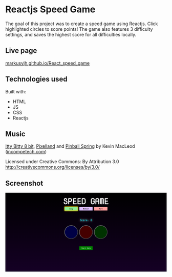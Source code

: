 # Reactjs Speed Game

The goal of this project was to create a speed game using Reactjs. Click highlighted circles to score points! The game also features 3 difficulty settings, and saves the highest score for all difficulties locally.

## Live page

[markusvjh.github.io/React_speed_game](https://markusvjh.github.io/React_speed_game/)

## Technologies used

Built with: 

- HTML
- JS
- CSS
- Reactjs 

## Music

[Itty Bitty 8 bit](https://www.youtube.com/watch?v=41HJ40roGDY), [Pixelland](https://www.youtube.com/watch?v=rQqr10MC_uw&list=PLMT1u81EaOi1cUAEhkUDpOKimisSrbzlb&index=98) and [Pinball Spring](https://www.youtube.com/watch?v=_JPiBIBDBn0&list=PLMT1u81EaOi1cUAEhkUDpOKimisSrbzlb&index=23) by Kevin MacLeod ([incompetech.com](https://incompetech.com))

Licensed under Creative Commons: By Attribution 3.0
http://creativecommons.org/licenses/by/3.0/



## Screenshot

![Screenshot](/src/speedgame.png)